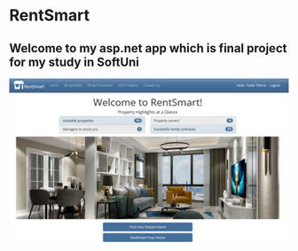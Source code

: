 # RentSmart
## Welcome to my asp.net app which is final project for my study in SoftUni


<p align="center">
<img src="screenshots/homePage.png" alt="App Screenshot"  width="800">
</p>